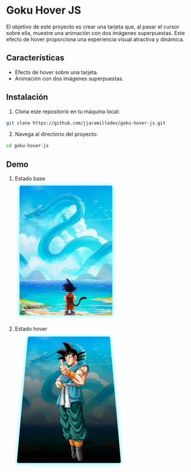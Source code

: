 # Goku Hover JS

El objetivo de este proyecto es crear una tarjeta que, al pasar el cursor sobre ella, muestre una animación con dos imágenes superpuestas. Este efecto de hover proporciona una experiencia visual atractiva y dinámica.

## Características

- Efecto de hover sobre una tarjeta.
- Animación con dos imágenes superpuestas.

## Instalación

1. Clona este repositorio en tu máquina local:
  ```bash
  git clone https://github.com/jjaramillodev/goku-hover-js.git
  ```
2. Navega al directorio del proyecto:
  ```bash
  cd goku-hover-js
  ```

## Demo

1. Estado base  
   ![alt text](./demo/base.png)

2. Estado hover  
   ![alt text](./demo/hover.png)